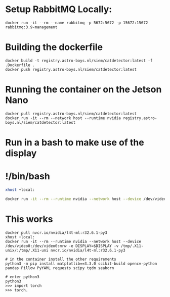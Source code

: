# Setup RabbitMQ Locally:
```
docker run -it --rm --name rabbitmq -p 5672:5672 -p 15672:15672 rabbitmq:3.9-management
```

# Building the dockerfile
```
docker build -t registry.astro-boys.nl/siem/catdetector:latest -f .Dockerfile .
docker push registry.astro-boys.nl/siem/catdetector:latest
```

# Running the container on the Jetson Nano
```
docker pull registry.astro-boys.nl/siem/catdetector:latest
docker run -it --rm --network host --runtime nvidia registry.astro-boys.nl/siem/catdetector:latest
```

# Run in a bash to make use of the display 
# !/bin/bash 
```bash 
xhost +local: 

docker run -it --rm --runtime nvidia --network host --device /dev/video0:/dev/video0:mrw -e DISPLAY=$DISPLAY -v /tmp/.X11-unix/:/tmp/.X11-unix registry.astro-boys.nl/siem/ultralytics:latest
```

# This works
```
docker pull nvcr.io/nvidia/l4t-ml:r32.6.1-py3
xhost +local:
docker run -it --rm --runtime nvidia --network host --device /dev/video0:/dev/video0:mrw -e DISPLAY=$DISPLAY -v /tmp/.X11-unix/:/tmp/.X11-uni nvcr.io/nvidia/l4t-ml:r32.6.1-py3

# in the container install the other requirements
python3 -m pip install matplotlib==3.3.0 scikit-build opencv-python pandas Pillow PyYAML requests scipy tqdm seaborn

# enter python3
python3
>>> import torch
>>> torch.
```